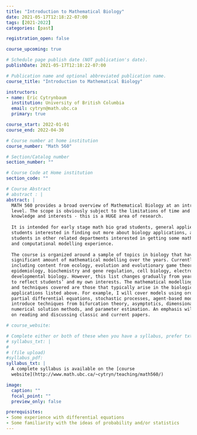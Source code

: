 ```yaml
---
title: "Introduction to Mathematical Biology"
date: 2021-05-17T12:18:22-07:00
tags: [2021-2022]
categories: [past]

registration_open: false

course_upcoming: true

# Schedule page publish date (NOT publication's date).
publishDate: 2021-05-17T12:18:22-07:00

# Publication name and optional abbreviated publication name.
course_title: "Introduction to Mathematical Biology"

instructors:
- name: Eric Cytrynbaum
  institution: University of British Columbia
  email: cytryn@math.ubc.ca
  primary: true

course_start: 2022-01-01
course_end: 2022-04-30

# Course number at home institution
course_number: "Math 560"

# Section/Catalog number
section_number: ""

# Course Code at Home institution
section_code: ""

# Course Abstract
# abstract : |
abstract: |
  MATH 560 provides a broad overview of Mathematical Biology at an introductory
  level. The scope is obviously subject to the limitations of time and instructor
  knowledge and interests - this is a HUGE area of research.
  
  It is intended for early stage math bio grad students, general applied math grad
  students interested in finding out more about biology applications, and grad
  students in other related departments interested in getting some mathematical
  and computational modelling experience.
  
  The course is organized around a sample of topics in biology that have seen a
  significant amount of mathematical modelling over the years. Currently, I’m
  including content from ecology, evolution and evolutionary game theory,
  epidemiology, biochemistry and gene regulation, cell biology, electrophysiology,
  developmental biology. However, this list changes gradually from year to year,
  to reflect students’ and my own interests. The mathematical modelling methods
  and techniques covered are those that typically arise in the biological
  applications listed above. For example, I will cover models using ordinary and
  partial differential equations, stochastic processes, agent-based models and
  introduce techniques from bifurcation theory, asymptotics, dimensional analysis,
  numerical solution methods, and parameter estimation. An emphasis will be placed
  on reading and discussing classic and current papers.

# course_website:

# Complete either or both of these when you have a syllabus, prefer txt!
# syllabus_txt: |
#
# (file upload)
#syllabus_pdf:
syllabus_txt: |
  A complete syllabus is available on the [course
  website](http://www.math.ubc.ca/~cytryn/teaching/math560/)

image:
  caption: ""
  focal_point: ""
  preview_only: false

prerequisites:
- Some experience with differential equations
- Some familiarity with the ideas of probability and/or statistics
---
```


